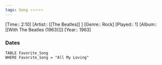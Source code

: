 ```yaml
---
tags: Song ⭐⭐⭐⭐⭐ 
---
```

[Time:: 2:10]
[Artist:: [[The Beatles]] ]
[Genre:: Rock]
[Played:: 1]
[Album:: [[With The Beatles (1963)]]]
[Year:: 1963]
### Dates
````dataview
TABLE Favorite_Song
WHERE Favorite_Song = "All My Loving"
````